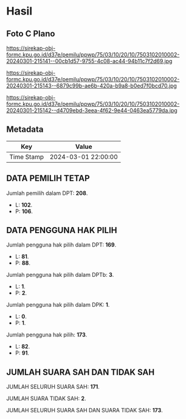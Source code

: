 # Hasil

## Foto C Plano

https://sirekap-obj-formc.kpu.go.id/d37e/pemilu/ppwp/75/03/10/20/10/7503102010002-20240301-215141--00cb1d57-9755-4c08-ac44-94b11c7f2d69.jpg

https://sirekap-obj-formc.kpu.go.id/d37e/pemilu/ppwp/75/03/10/20/10/7503102010002-20240301-215143--6879c99b-ae6b-420a-b9a8-b0ed7f0bcd70.jpg

https://sirekap-obj-formc.kpu.go.id/d37e/pemilu/ppwp/75/03/10/20/10/7503102010002-20240301-215142--d4709ebd-3eea-4f62-9e44-0463ea5779da.jpg


## Metadata

| Key        | Value               |
| ---------- | ------------------- |
| Time Stamp | 2024-03-01 22:00:00 |


## DATA PEMILIH TETAP

Jumlah pemilih dalam DPT: **208**.
 * L: **102**.
 * P: **106**.

## DATA PENGGUNA HAK PILIH

Jumlah pengguna hak pilih dalam DPT: **169**.
 * L: **81**.
 * P: **88**.

Jumlah pengguna hak pilih dalam DPTb: **3**.
 * L: **1**.
 * P: **2**.

Jumlah pengguna hak pilih dalam DPK: **1**.
 * L: **0**.
 * P: **1**.

Jumlah pengguna hak pilih: **173**.
 * L: **82**.
 * P: **91**.

## JUMLAH SUARA SAH DAN TIDAK SAH

JUMLAH SELURUH SUARA SAH: **171**.

JUMLAH SUARA TIDAK SAH: **2**.

JUMLAH SELURUH SUARA SAH DAN SUARA TIDAK SAH: **173**.


